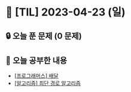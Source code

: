 # 📆 [TIL] 2023-04-23 (일)

## 🔒 오늘 푼 문제 (0 문제)

## 📝 오늘 공부한 내용

- [[프로그래머스] 배달](https://monsta-zo.github.io/ps/PS-%EB%B0%B0%EB%8B%AC/)
- [[알고리즘] 최단 경로 알고리즘](https://monsta-zo.github.io/algorithm/AL-%EC%B5%9C%EB%8B%A8%EA%B2%BD%EB%A1%9C/)
